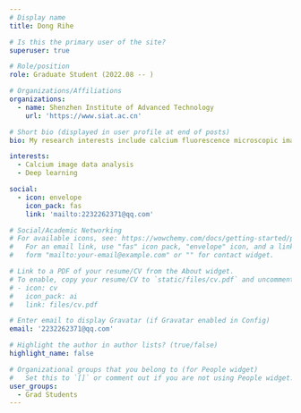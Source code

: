 ```yaml
---
# Display name
title: Dong Rihe

# Is this the primary user of the site?
superuser: true

# Role/position
role: Graduate Student (2022.08 -- ) 

# Organizations/Affiliations
organizations:
  - name: Shenzhen Institute of Advanced Technology
    url: 'https://www.siat.ac.cn'

# Short bio (displayed in user profile at end of posts)
bio: My research interests include calcium fluorescence microscopic image processing and deep learning.

interests:
  - Calcium image data analysis 
  - Deep learning

social:
  - icon: envelope
    icon_pack: fas
    link: 'mailto:2232262371@qq.com'

# Social/Academic Networking
# For available icons, see: https://wowchemy.com/docs/getting-started/page-builder/#icons
#   For an email link, use "fas" icon pack, "envelope" icon, and a link in the
#   form "mailto:your-email@example.com" or "" for contact widget.

# Link to a PDF of your resume/CV from the About widget.
# To enable, copy your resume/CV to `static/files/cv.pdf` and uncomment the lines below.
# - icon: cv
#   icon_pack: ai
#   link: files/cv.pdf

# Enter email to display Gravatar (if Gravatar enabled in Config)
email: '2232262371@qq.com'

# Highlight the author in author lists? (true/false)
highlight_name: false

# Organizational groups that you belong to (for People widget)
#   Set this to `[]` or comment out if you are not using People widget.
user_groups:
  - Grad Students
---
```

